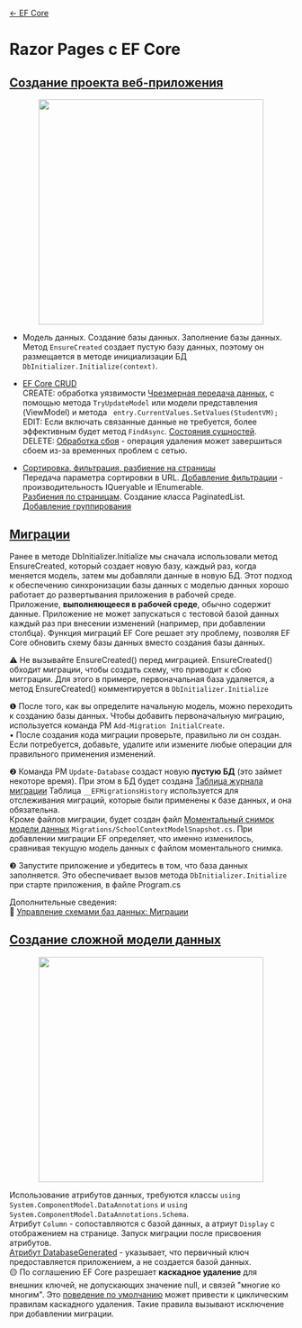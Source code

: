 [← EF Core](/README.md)  

# Razor Pages с EF Core

## [Создание проекта веб-приложения](https://docs.microsoft.com/ru-ru/aspnet/core/data/ef-rp/intro?view=aspnetcore-3.1&tabs=visual-studio)
<p align="center">
   <a  href="https://docs.microsoft.com/ru-ru/aspnet/core/data/ef-rp/intro?view=aspnetcore-3.1&tabs=visual-studio" target="_blank" >
  <img src="https://docs.microsoft.com/ru-ru/aspnet/core/data/ef-rp/intro/_static/data-model-diagram.png?view=aspnetcore-3.1" width="400" alt="">
   </a>
</p>

* Модель данных. Создание базы данных. Заполнение базы данных.
Метод `EnsureCreated` создает пустую базу данных, поэтому он размещается в методе инициализации БД `DbInitializer.Initialize(context)`.  

* [EF Core CRUD](https://docs.microsoft.com/ru-ru/aspnet/core/data/ef-rp/crud?view=aspnetcore-3.1)  
CREATE: обработка уязвимости [Чрезмерная передача данных](https://docs.microsoft.com/ru-ru/aspnet/core/data/ef-rp/crud?view=aspnetcore-3.1#overposting), с помощью метода `TryUpdateModel` или модели представления (ViewModel) и метода ` entry.CurrentValues.SetValues(StudentVM);`  
EDIT: Если включать связанные данные не требуется, более эффективным будет метод `FindAsync`. [Состояния сущностей](https://docs.microsoft.com/ru-ru/aspnet/core/data/ef-rp/crud?view=aspnetcore-3.1#entity-states).  
DELETE: [Обработка сбоя](https://docs.microsoft.com/ru-ru/aspnet/core/data/ef-rp/crud?view=aspnetcore-3.1#update-the-delete-page) - операция удаления может завершиться сбоем из-за временных проблем с сетью.

* [Сортировка, фильтрация, разбиение на страницы](https://docs.microsoft.com/ru-ru/aspnet/core/data/ef-rp/sort-filter-page?view=aspnetcore-3.1)  
Передача параметра сортировки в URL. [Добавление фильтрации](https://docs.microsoft.com/ru-ru/aspnet/core/data/ef-rp/sort-filter-page?view=aspnetcore-3.1#add-filtering) - производительность IQueryable и IEnumerable.  
[Разбиения по страницам](https://docs.microsoft.com/ru-ru/aspnet/core/data/ef-rp/sort-filter-page?view=aspnetcore-3.1#add-paging). Создание класса PaginatedList.  
[Добавление группирования](https://docs.microsoft.com/ru-ru/aspnet/core/data/ef-rp/sort-filter-page?view=aspnetcore-3.1#add-grouping)  

## [Миграции](https://docs.microsoft.com/ru-ru/aspnet/core/data/ef-rp/migrations?view=aspnetcore-3.1&tabs=visual-studio)
Ранее в методе DbInitializer.Initialize мы сначала использовали метод  EnsureCreated, который создает новую базу, каждый раз, когда меняется модель, затем мы добавляли данные в новую БД. Этот подход к обеспечению синхронизации базы данных с моделью данных хорошо работает до развертывания приложения в рабочей среде.  
Приложение, **выполняющееся в рабочей среде**, обычно содержит данные. Приложение не может запускаться с тестовой базой данных каждый раз при внесении изменений (например, при добавлении столбца). Функция миграций EF Core решает эту проблему, позволяя EF Core обновить схему базы данных вместо создания базы данных. 

⚠ Не вызывайте EnsureCreated() перед миграцией. EnsureCreated() обходит миграции, чтобы создать схему, что приводит к сбою мигграции.
Для этого в примере, первоначальная база удаляется, а метод EnsureCreated() комментируется в `DbInitializer.Initialize`

❶ После того, как вы определите начальную модель, можно переходить к созданию базы данных. Чтобы добавить первоначальную миграцию, используется команда PM `Add-Migration InitialCreate`.  
• После создания кода миграции проверьте, правильно ли он создан. Если потребуется, добавьте, удалите или измените любые операции для правильного применения изменений.

❷ Команда PM `Update-Database` создаст новую **пустую БД** (это займет некоторе время). При этом в БД будет создана [Таблица журнала миграции](https://docs.microsoft.com/ru-ru/aspnet/core/data/ef-rp/migrations?view=aspnetcore-3.1&tabs=visual-studio#the-migrations-history-table)
 Таблица `__EFMigrationsHistory` используется для отслеживания миграций, которые были применены к базе данных, и она обязательна.  
 Кроме файлов миграции, будет создан файл [Моментальный снимок модели данных](https://docs.microsoft.com/ru-ru/aspnet/core/data/ef-rp/migrations?view=aspnetcore-3.1&tabs=visual-studio#the-data-model-snapshot) `Migrations/SchoolContextModelSnapshot.cs`. При добавлении миграции EF определяет, что именно изменилось, сравнивая текущую модель данных с файлом моментального снимка.

❸ Запустите приложение и убедитесь в том, что база данных заполняется. Это обеспечивает вызов метода `DbInitializer.Initialize` при старте приложения, в файле Program.cs

Дополнительныe сведения:  
📘 [Управление схемами баз данных: Миграции](https://docs.microsoft.com/ru-ru/ef/core/managing-schemas/migrations/?tabs=dotnet-core-cli)

## [Создание сложной модели данных](https://docs.microsoft.com/ru-ru/aspnet/core/data/ef-rp/complex-data-model?view=aspnetcore-3.1&tabs=visual-studio)

<p align="center">
   <a  href="https://docs.microsoft.com/ru-ru/aspnet/core/data/ef-rp/complex-data-model?view=aspnetcore-3.1&tabs=visual-studio" target="_blank" >
  <img src="https://docs.microsoft.com/ru-ru/aspnet/core/data/ef-rp/complex-data-model/_static/diagram.png?view=aspnetcore-3.1" width="400" alt="">
   </a>
</p>

Использование атрибутов данных, требуются классы `using System.ComponentModel.DataAnnotations` и
`using System.ComponentModel.DataAnnotations.Schema`.  
Атрибут `Column` - сопоставляются с базой данных, а атриут `Display` с отображением на странице. Запуск миграции после присвоения атрибутов.  
[Атрибут DatabaseGenerated](https://docs.microsoft.com/ru-ru/aspnet/core/data/ef-rp/complex-data-model?view=aspnetcore-3.1&tabs=visual-studio#the-databasegenerated-attribute) - указывает, что первичный ключ предоставляется приложением, а не создается базой данных.  
🟡 По соглашению EF Core разрешает **каскадное удаление** для внешних ключей, не допускающих значение null, и связей "многие ко многим". Это [поведение по умолчанию](https://docs.microsoft.com/ru-ru/aspnet/core/data/ef-rp/complex-data-model?view=aspnetcore-3.1&tabs=visual-studio#foreign-key-and-navigation-properties) может привести к циклическим правилам каскадного удаления. Такие правила вызывают исключение при добавлении миграции.
